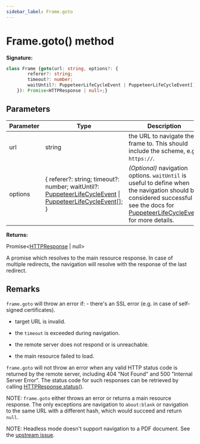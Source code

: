 ```yaml
---
sidebar_label: Frame.goto
---
```

# Frame.goto() method

**Signature:**

```typescript
class Frame {goto(url: string, options?: {
        referer?: string;
        timeout?: number;
        waitUntil?: PuppeteerLifeCycleEvent | PuppeteerLifeCycleEvent[];
    }): Promise<HTTPResponse | null>;}
```

## Parameters

|  Parameter | Type | Description |
|  --- | --- | --- |
|  url | string | the URL to navigate the frame to. This should include the scheme, e.g. <code>https://</code>. |
|  options | { referer?: string; timeout?: number; waitUntil?: [PuppeteerLifeCycleEvent](./puppeteer.puppeteerlifecycleevent.md) \| [PuppeteerLifeCycleEvent](./puppeteer.puppeteerlifecycleevent.md)\[\]; } | <i>(Optional)</i> navigation options. <code>waitUntil</code> is useful to define when the navigation should be considered successful - see the docs for [PuppeteerLifeCycleEvent](./puppeteer.puppeteerlifecycleevent.md) for more details. |

**Returns:**

Promise&lt;[HTTPResponse](./puppeteer.httpresponse.md) \| null&gt;

A promise which resolves to the main resource response. In case of multiple redirects, the navigation will resolve with the response of the last redirect.

## Remarks

`frame.goto` will throw an error if: - there's an SSL error (e.g. in case of self-signed certificates).

- target URL is invalid.

- the `timeout` is exceeded during navigation.

- the remote server does not respond or is unreachable.

- the main resource failed to load.

`frame.goto` will not throw an error when any valid HTTP status code is returned by the remote server, including 404 "Not Found" and 500 "Internal Server Error". The status code for such responses can be retrieved by calling [HTTPResponse.status()](./puppeteer.httpresponse.status.md).

NOTE: `frame.goto` either throws an error or returns a main resource response. The only exceptions are navigation to `about:blank` or navigation to the same URL with a different hash, which would succeed and return `null`.

NOTE: Headless mode doesn't support navigation to a PDF document. See the [upstream issue](https://bugs.chromium.org/p/chromium/issues/detail?id=761295).

